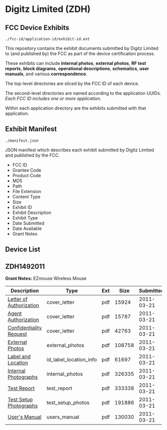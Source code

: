 # Digitz Limited (ZDH)
## FCC Device Exhibits

```
./fcc-id/application-id/exhibit-id.ext
```

This repository contains the exhibit documents submitted by Digitz Limited to (and published by) the FCC as part of the device certification process.

These exhibits can include **internal photos**, **external photos**, **RF test reports**, **block diagrams**, **operational descriptions**, **schematics**, **user manuals**, and various **correspondence**.

The top-level directories are sliced by the FCC ID of each device.

The second-level directories are named according to the application UUIDs. *Each FCC ID includes one or more application.*

Within each application directory are the exhibits submitted with that application. 

## Exhibit Manifest

```
./manifest.json
```

JSON manifest which describes each exhibit submitted by Digitz Limited and published by the FCC.

- FCC ID
- Grantee Code
- Product Code
- MD5
- Path
- File Extension
- Content Type
- Size
- Exhibit ID
- Exhibit Description
- Exhibit Type
- Date Submitted
- Date Available
- Grant Notes

## Device List
## ZDH1492011
**Grant Notes:** EZmouse Wireless Mouse

| Description | Type | Ext | Size | Submitted | Available |
| ----------- | ---- | --- | ---- | --------- | --------- |
| [Letter of Authorization](ZDH1492011/1f2c03e9eb5761eb09aca576bb783edd/1434971.pdf) | cover_letter | pdf | 15924 | 2011-03-21 | 2011-03-21 |
| [Agent Authorization](ZDH1492011/1f2c03e9eb5761eb09aca576bb783edd/1434972.pdf) | cover_letter | pdf | 15787 | 2011-03-21 | 2011-03-21 |
| [Confidentiality Request](ZDH1492011/1f2c03e9eb5761eb09aca576bb783edd/1434973.pdf) | cover_letter | pdf | 42763 | 2011-03-21 | 2011-03-21 |
| [External Photos](ZDH1492011/1f2c03e9eb5761eb09aca576bb783edd/1434977.pdf) | external_photos | pdf | 108758 | 2011-03-21 | 2011-03-21 |
| [Label and Location](ZDH1492011/1f2c03e9eb5761eb09aca576bb783edd/1434976.pdf) | id_label_location_info | pdf | 61697 | 2011-03-21 | 2011-03-21 |
| [Internal Photographs](ZDH1492011/1f2c03e9eb5761eb09aca576bb783edd/1434978.pdf) | internal_photos | pdf | 326335 | 2011-03-21 | 2011-03-21 |
| [Test Report](ZDH1492011/1f2c03e9eb5761eb09aca576bb783edd/1434982.pdf) | test_report | pdf | 333338 | 2011-03-21 | 2011-03-21 |
| [Test Setup Photographs](ZDH1492011/1f2c03e9eb5761eb09aca576bb783edd/1434979.pdf) | test_setup_photos | pdf | 191886 | 2011-03-21 | 2011-03-21 |
| [User's Manual](ZDH1492011/1f2c03e9eb5761eb09aca576bb783edd/1434981.pdf) | users_manual | pdf | 130030 | 2011-03-21 | 2011-03-21 |
